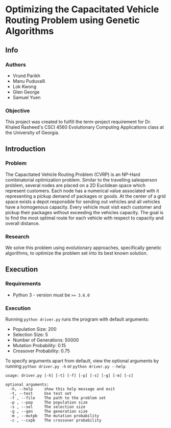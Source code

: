 # Optimizing the Capacitated Vehicle Routing Problem using Genetic Algorithms

## Info

### Authors
- Vrund Parikh
- Manu Puduvalli
- Lok Kwong
- Glen George
- Samuel Yuen

### Objective
This project was created to fulfill the term-project requirement for Dr. Khaled Rasheed's CSCI 4560 Evolutionary
Computing Applications class at the University of Georgia.

## Introduction

### Problem
The Capacitated Vehicle Routing Problem (CVRP) is an NP-Hard combinatorial optimization problem. Similar to the
travelling salesperson problem, several nodes are placed on a 2D Euclidean space which represent customers. Each node
has a numerical value associated with it representing a pickup demand of packages or goods. At the center of a grid
space exists a depot responsible for sending out vehicles and all vehicles have a homogenous capacity. Every vehicle
must visit each customer and pickup their packages without exceeding the vehicles capacity. The goal is to find the most
optimal route for each vehicle with respect to capacity and overall distance.

### Research
We solve this problem using evolutionary approaches, specifically genetic algorithms, to optimize the problem set
into its best known solution.

## Execution

### Requirements

- Python 3 - version must be `>= 3.6.0`

### Execution
Running `python driver.py` runs the program with default arguments:
- Population Size: 200
- Selection Size: 5
- Number of Generations: 50000
- Mutation Probability: 0.15
- Crossover Probability: 0.75 

To specify arguments apart from default, view the optional arguments by running `python driver.py -h` or
`python driver.py --help`

```
usage: driver.py [-h] [-t] [-f] [-p] [-s] [-g] [-m] [-c]

optional arguments:
  -h, --help     show this help message and exit
  -t, --test     Use test set
  -f , --file    The path to the problem set
  -p , --pop     The population size
  -s , --sel     The selection size
  -g , --gen     The generation size
  -m , --mutpb   The mutation probability
  -c , --cxpb    The crossover probability
```
